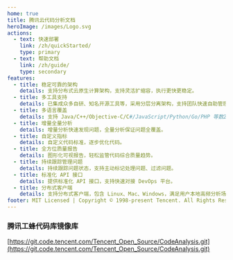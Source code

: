```yaml
---
home: true
title: 腾讯云代码分析文档
heroImage: /images/Logo.svg
actions:
  - text: 快速部署
    link: /zh/quickStarted/
    type: primary
  - text: 帮助文档
    link: /zh/guide/
    type: secondary
features:
  - title: 稳定可靠的架构
    details: 支持分布式云原生计算架构，支持灵活扩缩容，执行更快更稳定。
  - title: 多工具支持
    details: 已集成众多自研、知名开源工具等，采用分层分离架构，支持团队快速自助管理工具。
  - title: 多语言覆盖
    details: 支持 Java/C++/Objective-C/C#/JavaScript/Python/Go/PHP 等数29种语言，覆盖常用编程语言。
  - title: 增量全量分析
    details: 增量分析快速发现问题，全量分析保证问题全覆盖。
  - title: 自定义指标
    details: 自定义代码标准，逐步优化代码。
  - title: 全方位质量报告
    details: 图形化可视报告，轻松监管代码综合质量趋势。
  - title: 持续跟踪管理问题
    details: 持续跟踪问题状态，支持主动标记处理问题、过滤问题。
  - title: 标准化 API 接口
    details: 提供标准化 API 接口，支持快速对接 DevOps 平台。
  - title: 分布式客户端
    details: 支持分布式客户端，包含 Linux、Mac、Windows，满足用户本地高频分析场景。
footer: MIT Licensed | Copyright © 1998-present Tencent. All Rights Reserved.
---
```


### 腾讯工蜂代码库镜像库

[https://git.code.tencent.com/Tencent_Open_Source/CodeAnalysis.git](https://git.code.tencent.com/Tencent_Open_Source/CodeAnalysis.git)

